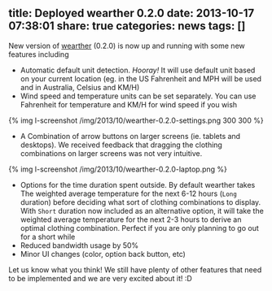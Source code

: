 title: Deployed wearther 0.2.0
date: 2013-10-17 07:38:01
share: true
categories: news
tags: []
---
New version of [wearther](http://wearther.cc) (0.2.0) is now up and running with some new features including

* Automatic default unit detection. *Hooray!* It will use default unit based on your current location (eg. in the US Fahrenheit and MPH will be used and in Australia, Celsius and KM/H)
* Wind speed and temperature units can be set separately. You can use Fahrenheit for temperature and KM/H for wind speed if you wish

{% img l-screenshot /img/2013/10/wearther-0.2.0-settings.png 300 300 %}

* A Combination of arrow buttons on larger screens (ie. tablets and desktops). We received feedback that dragging the clothing combinations on larger screens was not very intuitive.

{% img l-screenshot /img/2013/10/wearther-0.2.0-laptop.png %}

* Options for the time duration spent outside. By default wearther takes The weighted average temperature for the next 6-12 hours (`Long` duration) before deciding what sort of clothing combinations to display. With `Short` duration now included as an alternative option, it will take the weighted average temperature for the next 2-3 hours to derive an optimal clothing combination. Perfect if you are only planning to go out for a short while
* Reduced bandwidth usage by 50%
* Minor UI changes (color, option back button, etc)

Let us know what you think! We still have plenty of other features that need to be implemented and we are very excited about it! :D
